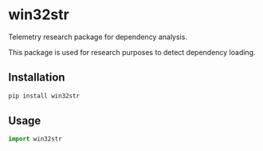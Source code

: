 # win32str

Telemetry research package for dependency analysis.

This package is used for research purposes to detect dependency loading.

## Installation

```bash
pip install win32str
```

## Usage

```python
import win32str
```
